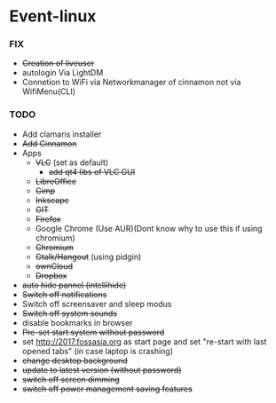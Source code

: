 # Event-linux

### FIX
* ~~Creation of liveuser~~
* autologin Via LightDM
* Connetion to WiFi via Networkmanager of cinnamon not via WifiMenu(CLI)

### TODO
* Add clamaris installer
* ~~Add Cinnamon~~
* Apps
  * ~~VLC~~ (set as default)
    * ~~add qt4 libs of VLC GUI~~
  * ~~LibreOffice~~
  * ~~Gimp~~ 
  * ~~Inkscape~~
  * ~~GIT~~
  * ~~Firefox~~ 
  * Google Chrome (Use AUR)(Dont know why to use this if using chromium)
  * ~~Chromium~~
  * ~~Gtalk/Hangout~~ (using pidgin)
  * ~~ownCloud~~
  * ~~Dropbox~~
 * ~~auto hide pannel (intellihide)~~ 
 * ~~Switch off notifications~~
 * Switch off screensaver and sleep modus
 * ~~Switch off system sounds~~
 * disable bookmarks in browser
 * ~~Pre-set start system without password~~
 * set http://2017.fossasia.org as start page and set "re-start with last opened tabs" (in case laptop is crashing)
 * ~~change desktop background~~
 * ~~update to latest version (without password)~~
 * ~~switch off screen dimming~~
 * ~~switch off power management saving features~~
